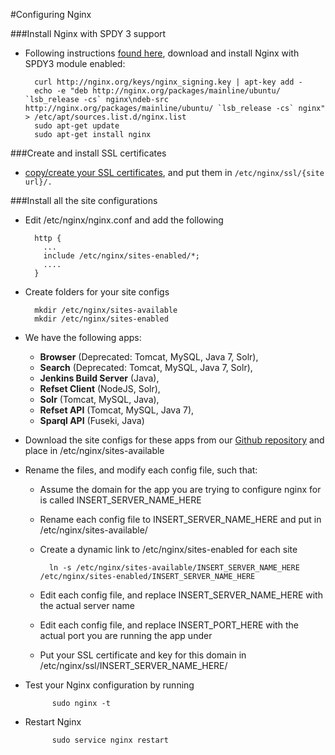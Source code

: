 #Configuring Nginx

###Install Nginx with SPDY 3 support

- Following instructions [found here](https://bjornjohansen.no/install-latest-version-of-nginx-on-ubuntu), download and install Nginx with SPDY3 module enabled:

        curl http://nginx.org/keys/nginx_signing.key | apt-key add -
        echo -e "deb http://nginx.org/packages/mainline/ubuntu/ `lsb_release -cs` nginx\ndeb-src http://nginx.org/packages/mainline/ubuntu/ `lsb_release -cs` nginx" > /etc/apt/sources.list.d/nginx.list
        sudo apt-get update
        sudo apt-get install nginx
        
###Create and install SSL certificates
- [copy/create your SSL certificates](https://www.startssl.com/?app=42), and put them in `/etc/nginx/ssl/{site url}/.` 

###Install all the site configurations

- Edit /etc/nginx/nginx.conf and add the following

        http {
          ...
          include /etc/nginx/sites-enabled/*;
          ....
        }
    
- Create folders for your site configs

        mkdir /etc/nginx/sites-available
        mkdir /etc/nginx/sites-enabled

- We have the following apps:

  - **Browser** (Deprecated: Tomcat, MySQL, Java 7, Solr), 
  - **Search** (Deprecated: Tomcat, MySQL, Java 7, Solr), 
  - **Jenkins Build Server** (Java), 
  - **Refset Client** (NodeJS, Solr), 
  - **Solr** (Tomcat, MySQL, Java), 
  - **Refset API** (Tomcat, MySQL, Java 7), 
  - **Sparql API** (Fuseki, Java)

- Download the site configs for these apps from our [Github repository](https://github.com/IHTSDO/snomed-publish/tree/master/config/nginx) and place in /etc/nginx/sites-available

- Rename the files, and modify each config file, such that:
    - Assume the domain for the app you are trying to configure nginx for is called INSERT_SERVER_NAME_HERE
    - Rename each config file to INSERT_SERVER_NAME_HERE and put in /etc/nginx/sites-available/
    - Create a dynamic link to /etc/nginx/sites-enabled for each site
    
            ln -s /etc/nginx/sites-available/INSERT_SERVER_NAME_HERE /etc/nginx/sites-enabled/INSERT_SERVER_NAME_HERE
    - Edit each config file, and replace INSERT_SERVER_NAME_HERE with the actual server name
    - Edit each config file, and replace INSERT_PORT_HERE with the actual port you are running the app under
    - Put your SSL certificate and key for this domain in /etc/nginx/ssl/INSERT_SERVER_NAME_HERE/
- Test your Nginx configuration by running

            sudo nginx -t
- Restart Nginx

            sudo service nginx restart

